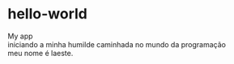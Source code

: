 # hello-world
My app</br>
iniciando a minha humilde caminhada no mundo da programação</br>
meu nome é laeste.
